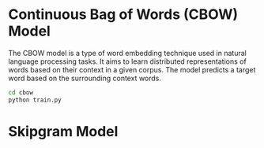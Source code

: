 # Continuous Bag of Words (CBOW) Model

The CBOW model is a type of word embedding technique used in natural language processing tasks. It aims to learn distributed representations of words based on their context in a given corpus. The model predicts a target word based on the surrounding context words.

```bash
cd cbow
python train.py
```

# Skipgram Model